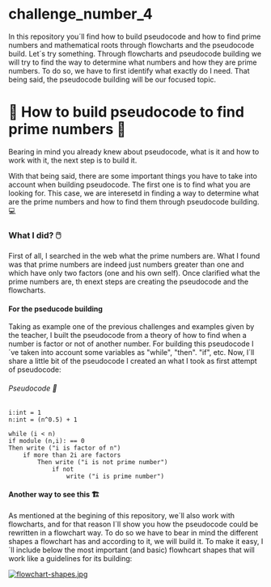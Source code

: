 # challenge_number_4


In this repository you´ll find how to build pseudocode and how to find prime numbers and mathematical roots through flowcharts and the pseudocode build.  Let´s try something. Through flowcharts and pseudocode building we will try to find the way to determine what numbers and how they are prime numbers. To do so, we have to first identify what exactly do I need. That being said, the pseudocode building will be our focused topic.



# :stars: How to build pseudocode to find prime numbers :stars: #

Bearing in mind you already knew about pseudocode, what is it and how to work with it, the next step is to build it. 

With that being said, there are some important things you have to take into account when building pseudocode. The first one is to find what you are looking for. This case, we are interesetd in finding a way to determine what are the prime numbers and how to find them through pseudocode building. :computer:

### What I did? 🖱️ ###

First of all, I searched in the web what the prime numbers are. What I found was that prime numbers are indeed just numbers greater than one and which have only two factors (one and his own self). Once clarified what the prime numbers are, th enext steps are creating the pseudocode and the flowcharts. 

#### For the pseducode building ####

Taking as example one of the previous challenges and examples given by the teacher, I built the pseudocode from a theory of how to find when a number is factor or not of another number. For building this pseudocode I´ve taken into account some variables as "while", "then". "if", etc. Now, I´ll share a little bit of the pseudocode I created an what I took as first attempt of pseudocode:

###### Pseudocode 💾

```
i:int = 1
n:int = (n^0.5) + 1

while (i < n)
if module (n,i): == 0
Then write ("i is factor of n")
    if more than 2i are factors
        Then write ("i is not prime number")
            if not 
                write ("i is prime number")
```

#### Another way to see this 🏗️

As mentioned at the begining of this repository, we´ll also work with flowcharts, and for that reason I´ll show you how the pseudocode could be rewritten in a flowchart way. To do so we have to bear in mind the different shapes a flowchart has and according to it, we will build it. To make it easy, I´ll include below the most important (and basic) flowhcart shapes that will work like a guidelines for its building:

[![flowchart-shapes.jpg](https://i.postimg.cc/vmtg36mg/flowchart-shapes.jpg)](https://postimg.cc/rdzwpsxM)


